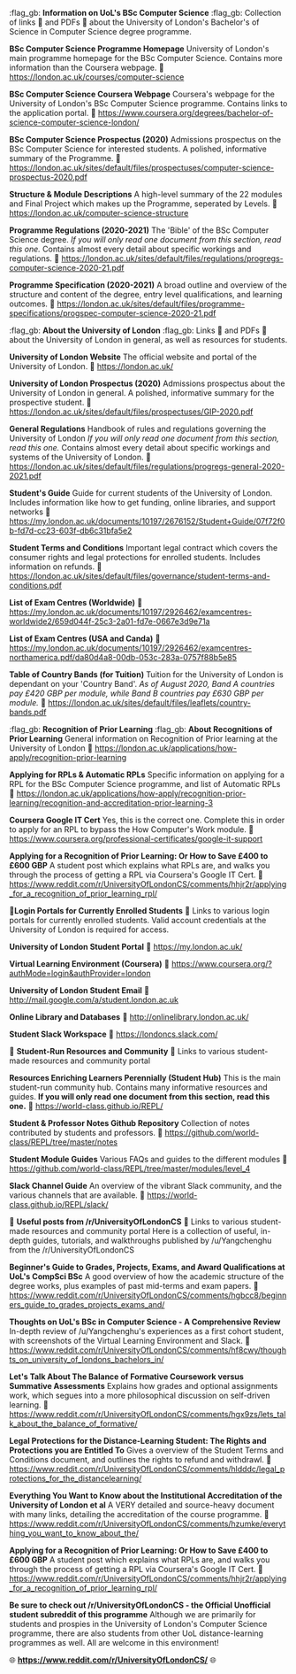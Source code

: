 :flag_gb: **Information on UoL's BSc Computer Science** :flag_gb:
Collection of links :link: and PDFs :page_facing_up: about the University of London's Bachelor's of Science in Computer Science degree programme.

**BSc Computer Science Programme Homepage**
University of London's main programme homepage for the BSc Computer Science. Contains more information than the Coursera webpage.
:link: https://london.ac.uk/courses/computer-science

**BSc Computer Science Coursera Webpage**
Coursera's webpage for the University of London's BSc Computer Science programme. Contains links to the application portal.
:link: https://www.coursera.org/degrees/bachelor-of-science-computer-science-london/

**BSc Computer Science Prospectus (2020)**
Admissions prospectus on the BSc Computer Science for interested students. A polished, informative summary of the Programme.
:page_facing_up: https://london.ac.uk/sites/default/files/prospectuses/computer-science-prospectus-2020.pdf

**Structure & Module Descriptions**
A high-level summary of the 22 modules and Final Project which makes up the Programme, seperated by Levels.
:link: https://london.ac.uk/computer-science-structure

**Programme Regulations (2020-2021)**
The 'Bible' of the BSc Computer Science degree. *If you will only read one document from this section, read this one.* Contains almost every detail about specific workings and regulations.
:page_facing_up: https://london.ac.uk/sites/default/files/regulations/progregs-computer-science-2020-21.pdf

**Programme Specification (2020-2021)**
A broad outline and overview of the structure and content of the degree, entry level qualifications, and learning outcomes.
:page_facing_up: https://london.ac.uk/sites/default/files/programme-specifications/progspec-computer-science-2020-21.pdf

:flag_gb: **About the University of London** :flag_gb:
Links :link: and PDFs :page_facing_up: about the University of London in general, as well as resources for students.

**University of London Website**
The official website and portal of the University of London.
:link: https://london.ac.uk/

**University of London Prospectus (2020)**
Admissions prospectus about the University of London in general. A polished, informative summary for the prospective student.
:page_facing_up: https://london.ac.uk/sites/default/files/prospectuses/GIP-2020.pdf

**General Regulations**
Handbook of rules and regulations governing the University of London *If you will only read one document from this section, read this one.* Contains almost every detail about specific workings and systems of the University of London.
:page_facing_up: https://london.ac.uk/sites/default/files/regulations/progregs-general-2020-2021.pdf

**Student's Guide**
Guide for current students of the University of London. Includes information like how to get funding, online libraries, and support networks
:page_facing_up: https://my.london.ac.uk/documents/10197/2676152/Student+Guide/07f72f0b-fd7d-cc23-603f-db6c31bfa5e2

**Student Terms and Conditions**
Important legal contract which covers the consumer rights and legal protections for enrolled students. Includes information on refunds.
:page_facing_up: https://london.ac.uk/sites/default/files/governance/student-terms-and-conditions.pdf

**List of Exam Centres (Worldwide)**
:page_facing_up: https://my.london.ac.uk/documents/10197/2926462/examcentres-worldwide2/659d044f-25c3-2a01-fd7e-0667e3d9e71a

**List of Exam Centres (USA and Canda)**
:page_facing_up: https://my.london.ac.uk/documents/10197/2926462/examcentres-northamerica.pdf/da80d4a8-00db-053c-283a-0757f88b5e85

**Table of Country Bands (for Tuition)**
Tuition for the University of London is dependant on your 'Country Band'. *As of August 2020, Band A countries pay £420 GBP per module, while Band B countries pay £630 GBP per module.*
:page_facing_up: https://london.ac.uk/sites/default/files/leaflets/country-bands.pdf

:flag_gb: **Recognition of Prior Learning** :flag_gb:
**About Recognitions of Prior Learning**
General information on Recognition of Prior learning at the University of London
:link: https://london.ac.uk/applications/how-apply/recognition-prior-learning

**Applying for RPLs & Automatic RPLs**
Specific information on applying for a RPL for the BSc Computer Science programme, and list of Automatic RPLs
:link: https://london.ac.uk/applications/how-apply/recognition-prior-learning/recognition-and-accreditation-prior-learning-3

**Coursera Google IT Cert**
Yes, this is the correct one. Complete this in order to apply for an RPL to bypass the How Computer's Work module.
:link: https://www.coursera.org/professional-certificates/google-it-support

**Applying for a Recognition of Prior Learning: Or How to Save £400 to £600 GBP**
A student post which explains what RPLs are, and walks you through the process of getting a RPL via Coursera's Google IT Cert.
:link: https://www.reddit.com/r/UniversityOfLondonCS/comments/hhjr2r/applying_for_a_recognition_of_prior_learning_rpl/


:passport_control:**Login Portals for Currently Enrolled Students** :passport_control:
Links to various login portals for currently enrolled students. Valid account credentials at the University of London is required for access.

**University of London Student Portal**
:closed_lock_with_key: https://my.london.ac.uk/

**Virtual Learning Environment (Coursera)**
:closed_lock_with_key: https://www.coursera.org/?authMode=login&authProvider=london

**University of London Student Email**
:closed_lock_with_key: http://mail.google.com/a/student.london.ac.uk

**Online Library and Databases**
:closed_lock_with_key: http://onlinelibrary.london.ac.uk/

**Student Slack Workspace**
:closed_lock_with_key: https://londoncs.slack.com/

:bookmark: **Student-Run Resources and Community** :bookmark:
Links to various student-made resources and community portal

**Resources Enriching Learners Perennially (Student Hub)**
This is the main student-run community hub. Contains many informative resources and guides. **If you will only read one document from this section, read this one.**
:link: https://world-class.github.io/REPL/

**Student & Professor Notes Github Repository**
Collection of notes contributed by students and professors.
:link: https://github.com/world-class/REPL/tree/master/notes

**Student Module Guides**
Various FAQs and guides to the different modules
:link: https://github.com/world-class/REPL/tree/master/modules/level_4

**Slack Channel Guide**
An overview of the vibrant Slack community, and the various channels that are available.
:link: https://world-class.github.io/REPL/slack/


:100: **Useful posts from /r/UniversityOfLondonCS** :100:
Links to various student-made resources and community portal
Here is a collection of useful, in-depth guides, tutorials, and walkthroughs published by /u/Yangchenghu from the /r/UniversityOfLondonCS

**Beginner's Guide to Grades, Projects, Exams, and Award Qualifications at UoL's CompSci BSc**
A good overview of how the academic structure of the degree works, plus examples of past mid-terms and exam papers.
:link: https://www.reddit.com/r/UniversityOfLondonCS/comments/hgbcc8/beginners_guide_to_grades_projects_exams_and/

**Thoughts on UoL's BSc in Computer Science - A Comprehensive Review**
In-depth review of /u/Yangchenghu's experiences as a first cohort student, with screenshots of the Virtual Learning Environment and Slack.
:link: https://www.reddit.com/r/UniversityOfLondonCS/comments/hf8cwy/thoughts_on_university_of_londons_bachelors_in/

**Let's Talk About The Balance of Formative Coursework versus Summative Assessments**
Explains how grades and optional assignments work, which segues into a more philosophical discussion on self-driven learning.
:link: https://www.reddit.com/r/UniversityOfLondonCS/comments/hgx9zs/lets_talk_about_the_balance_of_formative/

**Legal Protections for the Distance-Learning Student: The Rights and Protections you are Entitled To**
Gives a overview of the Student Terms and Conditions document, and outlines the rights to refund and withdrawl.
:link: https://www.reddit.com/r/UniversityOfLondonCS/comments/hldddc/legal_protections_for_the_distancelearning/

**Everything You Want to Know about the Institutional Accreditation of the University of London et al**
A VERY detailed and source-heavy document with many links, detailing the accreditation of the course programme.
:link: https://www.reddit.com/r/UniversityOfLondonCS/comments/hzumke/everything_you_want_to_know_about_the/

**Applying for a Recognition of Prior Learning: Or How to Save £400 to £600 GBP**
A student post which explains what RPLs are, and walks you through the process of getting a RPL via Coursera's Google IT Cert.
:link: https://www.reddit.com/r/UniversityOfLondonCS/comments/hhjr2r/applying_for_a_recognition_of_prior_learning_rpl/

**Be sure to check out /r/UniversityOfLondonCS - the Official Unofficial student subreddit of this programme**
Although we are primarily for students and prospies in the University of London's Computer Science programme, there are also students from other UoL distance-learning programmes as well. All are welcome in this environment!

:globe_with_meridians: **https://www.reddit.com/r/UniversityOfLondonCS/** :globe_with_meridians:

